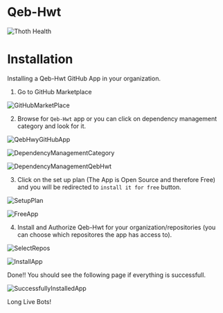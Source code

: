 # Qeb-Hwt

![Thoth Health](https://img.shields.io/badge/Thoth:%20Health-3.5-brightgreen "Thoth Health")

Installation
=============

Installing a Qeb-Hwt GitHub App in your organization.

1. Go to GitHub Marketplace

![GitHubMarketPlace](https://raw.githubusercontent.com/thoth-station/Qeb-Hwt/master/docs/images/GitHubMarketplace.png)

2. Browse for `Qeb-Hwt` app or you can click on dependency management category and look for it.

![QebHwyGitHubApp](https://raw.githubusercontent.com/thoth-station/Qeb-Hwt/master/docs/images/QebHwyGitHubApp.png)

![DependencyManagementCategory](https://raw.githubusercontent.com/thoth-station/Qeb-Hwt/master/docs/images/DependencyManagementCategory.png)

![DependencyManagementQebHwt](https://raw.githubusercontent.com/thoth-station/Qeb-Hwt/master/docs/images/DependencyManagementQebHwt.png)

3. Click on the set up plan (The App is Open Source and therefore Free) and you will be redirected to `install it for free` button.

![SetupPlan](https://raw.githubusercontent.com/thoth-station/Qeb-Hwt/master/docs/images/SetupPlan.png)

![FreeApp](https://raw.githubusercontent.com/thoth-station/Qeb-Hwt/master/docs/images/FreeApp.png)

4. Install and Authorize Qeb-Hwt for your organization/repositories (you can choose which repositores the app has access to).

![SelectRepos](https://raw.githubusercontent.com/thoth-station/Qeb-Hwt/master/docs/images/SelectRepos.png)

![InstallApp](https://raw.githubusercontent.com/thoth-station/Qeb-Hwt/master/docs/images/InstallApp.png)

Done!! You should see the following page if everything is successfull.

![SuccessfullyInstalledApp](https://raw.githubusercontent.com/thoth-station/Qeb-Hwt/master/docs/images/SuccessfullyInstalledApp.png)

Long Live Bots!
